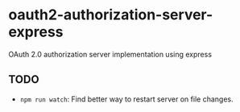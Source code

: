 # oauth2-authorization-server-express

OAuth 2.0 authorization server implementation using express

## TODO

- `npm run watch`: Find better way to restart server on file changes.
